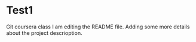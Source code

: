 # Test1
Git coursera class
I am  editing the README file. Adding some more details about the project descrioption.
